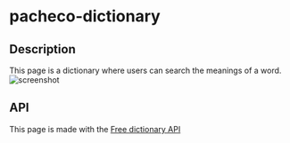 # pacheco-dictionary

## Description
This page is a dictionary where users can search the meanings of a word.
![screenshot](https://user-images.githubusercontent.com/98048707/222982246-a5193bb4-1168-47fe-b8ee-e65c5b6f7053.png)

## API

This page is made with the [Free dictionary API](https://dictionaryapi.dev/)
